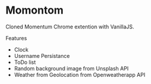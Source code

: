 # Momontom
Cloned Momentum Chrome extention with VanillaJS.

Features
  - Clock
  - Username Persistance
  - ToDo list
  - Random background image from Unsplash API
  - Weather from Geolocation from Openweatherapp API
